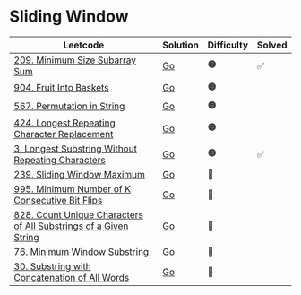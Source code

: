 # Sliding Window

| Leetcode  | Solution | Difficulty | Solved |
| --- | --- | --- | --- |
| [209. Minimum Size Subarray Sum](https://leetcode.com/problems/minimum-size-subarray-sum/) | [Go](<../Sliding Window/Solutions/209. Minimum Size Subarray Sum.md>) | 🟠 | ✅ |
| [904. Fruit Into Baskets](https://leetcode.com/problems/fruit-into-baskets/) | [Go](<../Sliding Window/Solutions/904. Fruit Into Baskets.md>) | 🟠 |  |
| [567. Permutation in String](https://leetcode.com/problems/permutation-in-string/) | [Go](<../Sliding Window/Solutions/567. Permutation in String.md>) | 🟠 |  |
| [424. Longest Repeating Character Replacement](https://leetcode.com/problems/longest-repeating-character-replacement/) | [Go](<../Sliding Window/Solutions/424. Longest Repeating Character Replacement.md>) | 🟠 |  |
| [3. Longest Substring Without Repeating Characters](https://leetcode.com/problems/longest-substring-without-repeating-characters/) | [Go](<../Sliding Window/Solutions/3. Longest Substring Without Repeating Characters.md>) | 🟠 | ✅  |
| [239. Sliding Window Maximum](https://leetcode.com/problems/sliding-window-maximum/) | [Go](<../Sliding Window/Solutions/239. Sliding Window Maximum.md>) | 🔴 |  |
| [995. Minimum Number of K Consecutive Bit Flips](https://leetcode.com/problems/minimum-number-of-k-consecutive-bit-flips/) | [Go](<../Sliding Window/Solutions/995. Minimum Number of K Consecutive Bit Flips.md>) | 🔴 |  |
| [828. Count Unique Characters of All Substrings of a Given String](https://leetcode.com/problems/count-unique-characters-of-all-substrings-of-a-given-string/) | [Go](<../Sliding Window/Solutions/828. Count Unique Characters of All Substrings of a Given String.md>) | 🔴 |  |
| [76. Minimum Window Substring](https://leetcode.com/problems/minimum-window-substring/) | [Go](<../Sliding Window/Solutions/76. Minimum Window Substring.md>) | 🔴 |  |
| [30. Substring with Concatenation of All Words](https://leetcode.com/problems/substring-with-concatenation-of-all-words/) | [Go](<../Sliding Window/Solutions/30. Substring with Concatenation of All Words.md>) | 🔴 |  |
